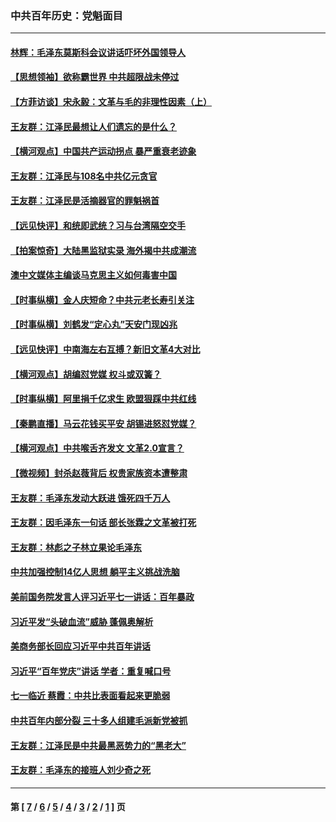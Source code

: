 ### 中共百年历史：党魁面目
---
#### [林辉：毛泽东莫斯科会议讲话吓坏外国领导人](../../pages/nf1176107/n13917931.md?03130430) 
#### [【思想领袖】欲称霸世界 中共超限战未停过](../../pages/nf1176107/n13745142.md?03130430) 
#### [【方菲访谈】宋永毅：文革与毛的非理性因素（上）](../../pages/nf1176107/n13469956.md?03130430) 
#### [王友群：江泽民最想让人们遗忘的是什么？](../../pages/nf1176107/n13408949.md?03130430) 
#### [【横河观点】中国共产运动拐点 暴严重衰老迹象](../../pages/nf1176107/n13388333.md?03130430) 
#### [王友群：江泽民与108名中共亿元贪官](../../pages/nf1176107/n13352358.md?03130430) 
#### [王友群：江泽民是活摘器官的罪魁祸首](../../pages/nf1176107/n13336903.md?03130430) 
#### [【远见快评】和统即武统？习与台湾隔空交手](../../pages/nf1176107/n13297739.md?03130430) 
#### [【拍案惊奇】大陆黑监狱实录 海外揭中共成潮流](../../pages/nf1176107/n13288853.md?03130430) 
#### [澳中文媒体主编谈马克思主义如何毒害中国](../../pages/nf1176107/n13257387.md?03130430) 
#### [【时事纵横】金人庆短命？中共元老长寿引关注](../../pages/nf1176107/n13217934.md?03130430) 
#### [【时事纵横】刘鹤发“定心丸”天安门现凶兆](../../pages/nf1176107/n13215416.md?03130430) 
#### [【远见快评】中南海左右互搏？新旧文革4大对比](../../pages/nf1176107/n13214745.md?03130430) 
#### [【横河观点】胡编怼党媒 权斗或双簧？](../../pages/nf1176107/n13210864.md?03130430) 
#### [【时事纵横】阿里捐千亿求生 欧盟狠踩中共红线](../../pages/nf1176107/n13206431.md?03130430) 
#### [【秦鹏直播】马云花钱买平安 胡锡进怒怼党媒？](../../pages/nf1176107/n13206392.md?03130430) 
#### [【横河观点】中共喉舌齐发文 文革2.0宣言？](../../pages/nf1176107/n13201248.md?03130430) 
#### [【微视频】封杀赵薇背后 权贵家族资本遭整肃](../../pages/nf1176107/n13197798.md?03130430) 
#### [王友群：毛泽东发动大跃进 饿死四千万人](../../pages/nf1176107/n13177158.md?03130430) 
#### [王友群：因毛泽东一句话 部长张霖之文革被打死](../../pages/nf1176107/n13161711.md?03130430) 
#### [王友群：林彪之子林立果论毛泽东](../../pages/nf1176107/n13128622.md?03130430) 
#### [中共加强控制14亿人思想 躺平主义挑战洗脑](../../pages/nf1176107/n13094299.md?03130430) 
#### [美前国务院发言人评习近平七一讲话：百年暴政](../../pages/nf1176107/n13066986.md?03130430) 
#### [习近平发“头破血流”威胁 蓬佩奥解析](../../pages/nf1176107/n13063604.md?03130430) 
#### [美商务部长回应习近平中共百年讲话](../../pages/nf1176107/n13062903.md?03130430) 
#### [习近平“百年党庆”讲话 学者：重复喊口号](../../pages/nf1176107/n13061411.md?03130430) 
#### [七一临近 蔡霞：中共比表面看起来更脆弱](../../pages/nf1176107/n13056418.md?03130430) 
#### [中共百年内部分裂 三十多人组建毛派新党被抓](../../pages/nf1176107/n13044023.md?03130430) 
#### [王友群：江泽民是中共最黑恶势力的“黑老大”](../../pages/nf1176107/n13022180.md?03130430) 
#### [王友群：毛泽东的接班人刘少奇之死](../../pages/nf1176107/n12991772.md?03130430) 

---
#### 第 [ [7](./7.md?03130430) / [6](./6.md?03130430) / [5](./5.md?03130430) / [4](./4.md?03130430) / [3](./3.md?03130430) / [2](./2.md?03130430) / [1](./1.md?03130430) ] 页
